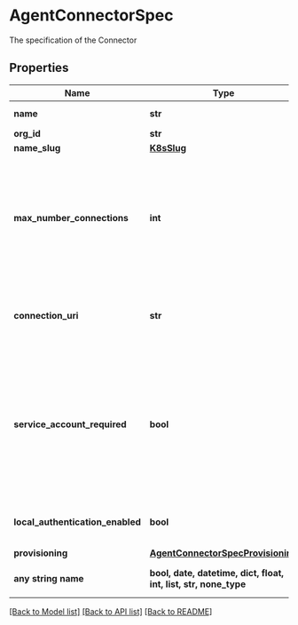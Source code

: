 # AgentConnectorSpec

The specification of the Connector

## Properties
Name | Type | Description | Notes
------------ | ------------- | ------------- | -------------
**name** | **str** | A descriptive name for the connector | 
**org_id** | **str** | Unique identifier | 
**name_slug** | [**K8sSlug**](K8sSlug.md) |  | [optional] 
**max_number_connections** | **int** | The maximum number of connections to maintain to the cluster when stable. Note that this value may be exceeded during times of reconfiguration. A value of zero means that the connector is effectively unused by this Secure Agent.  | [optional] 
**connection_uri** | **str** | Overrides the default URI used to connect to this connector. This can be used to point the Secure Agent somewhere other than the default.  | [optional] 
**service_account_required** | **bool** | If service_account_enabled field is set to true, a service account will be created. If service_account_enabled field is set to false, the service account will be deleted. If the service_account_enabled field is not set no action on the service account is taken.  | [optional] 
**local_authentication_enabled** | **bool** | Determines whether or not the agent will expose an endpoint for local authentication | [optional] 
**provisioning** | [**AgentConnectorSpecProvisioning**](AgentConnectorSpecProvisioning.md) |  | [optional] 
**any string name** | **bool, date, datetime, dict, float, int, list, str, none_type** | any string name can be used but the value must be the correct type | [optional]

[[Back to Model list]](../README.md#documentation-for-models) [[Back to API list]](../README.md#documentation-for-api-endpoints) [[Back to README]](../README.md)



